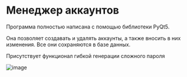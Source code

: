 # Менеджер аккаунтов
Программа полностью написана с помощью библиотеки PyQt5.

Она позволяет создавать и удалять аккаунты, а также вносить в них изменения. Все они сохраняются в базе данных.

Присутствует функционал гибкой генерации сложного пароля

![image](https://github.com/arkksu/accountmanager/assets/115230995/10235fa0-57cb-471e-8941-5c6028cce6e0)
